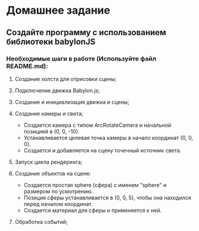 # Домашнее задание
## Создайте программу с использованием библиотеки babylonJS
### Необходимые шаги в работе (Используйте файл README.md):
1. Создание холста для отрисовки сцены;

2. Подключение движка Babylon.js;

3. Создание и инициализация движка и сцены;

4. Создание камеры и света;
   - Создается камера с типом ArcRotateCamera и начальной позицией в (0, 0, -10).
   - Устанавливается целевая точка камеры в начало координат (0, 0, 0).
   - Создается и добавляется на сцену точечный источник света.

5. Запуск цикла рендеринга;

6. Создание объектов на сцене:
   - Создается простая sphere (сфера) с именем "sphere" и размером по усмотрению.
   - Позиция сферы устанавливается в (0, 0, 5), чтобы она находился перед началом координат.
   - Создается материал для сферы и применяется к ней.

7. Обработка событий;
